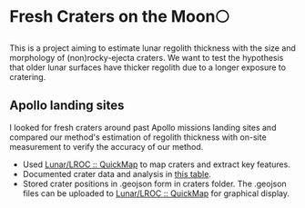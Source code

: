 # Fresh Craters on the Moon🌕
This is a project aiming to estimate lunar regolith thickness with the size and morphology of (non)rocky-ejecta craters. We want to test the hypothesis that older lunar surfaces have thicker regolith due to a longer exposure to cratering.

## Apollo landing sites
I looked for fresh craters around past Apollo missions landing sites and compared our method's estimation of regolith thickness with on-site measurement to verify the accuracy of our method. 
- Used [Lunar/LROC :: QuickMap](https://quickmap.lroc.asu.edu/) to map craters and extract key features. 
- Documented crater data and analysis in [this table](/fresh%20craters-apollo.xlsx).
- Stored crater positions in .geojson form in craters folder. The .geojson files can be uploaded to [Lunar/LROC :: QuickMap](https://quickmap.lroc.asu.edu/) for graphical display.
